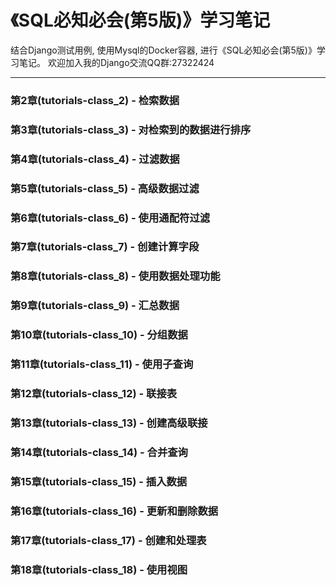 # 《SQL必知必会(第5版)》学习笔记

结合Django测试用例, 使用Mysql的Docker容器, 进行《SQL必知必会(第5版)》学习笔记。
欢迎加入我的Django交流QQ群:27322424
***

### 第2章(tutorials-class_2) - 检索数据

### 第3章(tutorials-class_3) - 对检索到的数据进行排序

### 第4章(tutorials-class_4) - 过滤数据

### 第5章(tutorials-class_5) - 高级数据过滤

### 第6章(tutorials-class_6) - 使用通配符过滤

### 第7章(tutorials-class_7) - 创建计算字段

### 第8章(tutorials-class_8) - 使用数据处理功能

### 第9章(tutorials-class_9) - 汇总数据

### 第10章(tutorials-class_10) - 分组数据

### 第11章(tutorials-class_11) - 使用子查询

### 第12章(tutorials-class_12) - 联接表

### 第13章(tutorials-class_13) - 创建高级联接

### 第14章(tutorials-class_14) - 合并查询

### 第15章(tutorials-class_15) - 插入数据

### 第16章(tutorials-class_16) - 更新和删除数据

### 第17章(tutorials-class_17) - 创建和处理表

### 第18章(tutorials-class_18) - 使用视图

